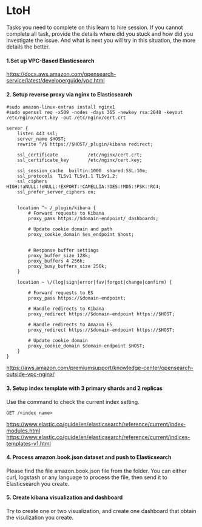 # LtoH

Tasks you need to complete on this learn to hire session. 
If you cannot complete all task, provide the details where did you stuck and how did you investigate the issue. 
And what is next you will try in this situation, the more details the better.

#### 1.Set up VPC-Based Elasticsearch

https://docs.aws.amazon.com/opensearch-service/latest/developerguide/vpc.html

#### 2. Setup reverse proxy via nginx to Elasticsearch

```
#sudo amazon-linux-extras install nginx1
#sudo openssl req -x509 -nodes -days 365 -newkey rsa:2048 -keyout /etc/nginx/cert.key -out /etc/nginx/cert.crt

```

```
server {
    listen 443 ssl;
    server_name $HOST;
    rewrite ^/$ https://$HOST/_plugin/kibana redirect;

    ssl_certificate           /etc/nginx/cert.crt;
    ssl_certificate_key       /etc/nginx/cert.key;

    ssl_session_cache  builtin:1000  shared:SSL:10m;
    ssl_protocols  TLSv1 TLSv1.1 TLSv1.2;
    ssl_ciphers HIGH:!aNULL:!eNULL:!EXPORT:!CAMELLIA:!DES:!MD5:!PSK:!RC4;
    ssl_prefer_server_ciphers on;


    location ^~ /_plugin/kibana {
        # Forward requests to Kibana
        proxy_pass https://$domain-endpoint/_dashboards;

        # Update cookie domain and path
        proxy_cookie_domain $es_endpoint $host;
        
       
        # Response buffer settings
        proxy_buffer_size 128k;
        proxy_buffers 4 256k;
        proxy_busy_buffers_size 256k;
    }

    location ~ \/(log|sign|error|fav|forgot|change|confirm) {

        # Forward requests to ES
        proxy_pass https://$domain-endpoint;

        # Handle redirects to Kibana
        proxy_redirect https://$domain-endpoint https://$HOST;

        # Handle redirects to Amazon ES
        proxy_redirect https://$domain-endpoint https://$HOST;

        # Update cookie domain
        proxy_cookie_domain $domain-endpoint $HOST;
    }
}
```

https://aws.amazon.com/premiumsupport/knowledge-center/opensearch-outside-vpc-nginx/


#### 3. Setup index template with 3 primary shards and 2 replicas

Use the command to check the current index setting.

```
GET /<index name>
```

https://www.elastic.co/guide/en/elasticsearch/reference/current/index-modules.html
https://www.elastic.co/guide/en/elasticsearch/reference/current/indices-templates-v1.html

#### 4. Process amazon.book.json dataset and push to Elasticsearch
Please find the file amazon.book.json file from the folder.
You can either curl, logstash or any language to process the file, then send it to Elasticsearch you create.


#### 5. Create kibana visualization and dashboard 
Try to create one or two visualization, and create one dashboard that obtain the visulization you create.

 


